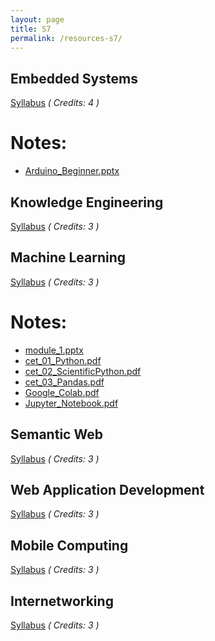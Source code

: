 ```yaml
---
layout: page
title: S7
permalink: /resources-s7/
---
```

## **Embedded Systems**
[Syllabus](/2020/resources/ES/IT401-Embedded-Systems.pdf) *( Credits: 4 )*  <br />
<!-- [Previous Year Question Paper][] -->

# Notes:
* [Arduino_Beginner.pptx](/resources/ES/Arduino_Beginner.pptx)

## **Knowledge Engineering**
[Syllabus](/2020/resources/KE/IT407-Knowledge-Engineering.pdf) *( Credits: 3 )*  <br />
<!-- [Previous Year Question Paper][] -->

## **Machine Learning**
[Syllabus](/2020/resources/ML/CS467-Machine-Learning.pdf) *( Credits: 3 )*  <br />

# Notes:
* [module_1.pptx](/resources/ML/module_1.pptx)
* [cet_01_Python.pdf](/resources/ML/cet_01_Python.pdf)
* [cet_02_ScientificPython.pdf](/resources/ML/cet_02_ScientificPython.pdf)
* [cet_03_Pandas.pdf](/resources/ML/cet_03_Pandas.pdf)
* [Google_Colab.pdf](/resources/ML/Google_Colab.pdf)
* [Jupyter_Notebook.pdf](/resources/ML/Jupyter_Notebook.pdf)

## **Semantic Web**
[Syllabus](/2020/resources/SW/IT463-Semantic-web.pdf) *( Credits: 3 )*  <br />
<!-- [Previous Year Question Paper][] -->

## **Web Application Development**
[Syllabus](/2020/resources/WAD/IT409-Web-Application-Development.pdf) *( Credits: 3 )*  <br />
<!-- [Previous Year Question Paper][] -->

## **Mobile Computing**
[Syllabus](/2020/resources/MC/IT403-Mobile-Computing.pdf) *( Credits: 3 )*  <br />
<!-- [Previous Year Question Paper][] -->

## **Internetworking**
[Syllabus](/2020/resources/INT/IT405-Internetworking-with-TCP-IP.pdf) *( Credits: 3 )*  <br />
<!-- [Previous Year Question Paper][] -->
